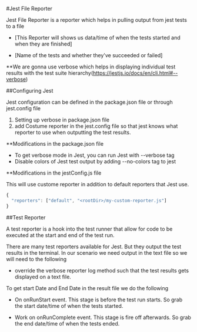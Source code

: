 #Jest File Reporter

Jest File Reporter is a reporter which helps in pulling output from jest tests to a file

- [This Reporter will shows us
data/time of when the tests started and when they are finished]

- [Name of the tests and whether they've succeeded or failed]

**We are gonna use verbose which helps in displaying individual test results with the test suite hierarchy(https://jestjs.io/docs/en/cli.html#--verbose) 

##Configuring Jest

Jest configuration can be defined in the package.json file or through jest.config file

1) Setting up verbose in package.json file
2) add Costume reporter in the jest.config file so that jest knows what reporter to use when outputting the test results.

**Modifications in the package.json file

-   To get verbose mode in Jest, you can run Jest with --verbose tag 
-   Disable colors of Jest test output by adding --no-colors tag to jest 

**Modifications in the jestConfig.js file

This will use custome reporter in addition to default reporters that Jest use.
```javascript
{
  "reporters": ["default", "<rootDir>/my-custom-reporter.js"]
}
```


##Test Reporter

A test reporter is a hook into the test runner that allow for code to be executed at the start and end of the test run.

There are many test reporters available for Jest. But they output the test results in the terminal. In our scenario we need output in the text file  so we will need to the following 

-   override the verbose reporter log method such that the test results gets displayed on a text file.

To get start Date and End Date in the result file we do the following

- On onRunStart event. This stage is before the test run starts. So grab the start date/time of when the tests started.

- Work on onRunComplete event. This stage is fire off afterwards. So grab the end date/time of when the tests ended.



